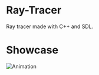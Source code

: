 # Ray-Tracer
Ray tracer made with C++ and SDL.
# Showcase
![Animation](https://user-images.githubusercontent.com/44143480/129457790-f3d0cec6-8f9e-45d6-a5d5-42285100deaa.gif)

